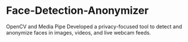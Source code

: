 # Face-Detection-Anonymizer
OpenCV and Media Pipe
Developed a privacy-focused tool to detect and anonymize faces in images, videos, and live webcam feeds.
